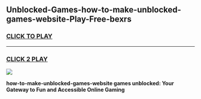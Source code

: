 
## Unblocked-Games-how-to-make-unblocked-games-website-Play-Free-bexrs
<h3>
<a href="https://premium76.site?title=how-to-make-unblocked-games-website&ref=17A">CLICK TO PLAY</a></h3>
<hr>

<h3>
<a href="https://premium76.site?title=how-to-make-unblocked-games-website&ref=17A">CLICK 2 PLAY</a>
  
</h3>

<a href="https://premium76.site?title=how-to-make-unblocked-games-website&ref=17A"><img src="https://clearcache.store/games.png"></a>


**how-to-make-unblocked-games-website games unblocked: Your Gateway to Fun and Accessible Online Gaming**
